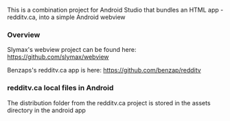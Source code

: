 This is a combination project for Android Studio that bundles an HTML app - redditv.ca, into a simple Android webview 

### Overview

Slymax's webview project can be found here:
https://github.com/slymax/webview


Benzaps's redditv.ca app is here:
https://github.com/benzap/redditv


### redditv.ca local files in Android

The distribution folder from the redditv.ca project is stored in the assets directory in the android app


